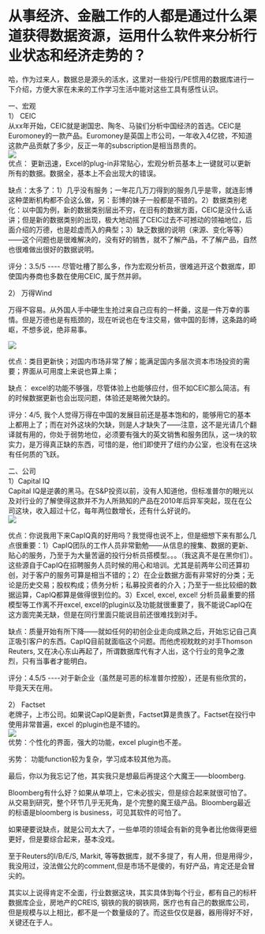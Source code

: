# 从事经济、金融工作的人都是通过什么渠道获得数据资源，运用什么软件来分析行业状态和经济走势的？

哈，作为过来人，数据总是源头的活水，这里对一些投行/PE惯用的数据库进行一下介绍，方便大家在未来的工作学习生活中能对这些工具有感性认识。  

一、宏观  
1） CEIC  
从xx年开始，CEIC就是谢国忠、陶冬、马骏们分析中国经济的首选。CEIC是Euromoney的一款产品。Euromoney是英国上市公司，一年收入4亿镑，不知道这款产品贡献了多少，反正一年的subscription是相当昂贵的。  
![](https://pic3.zhimg.com/50/2b389bf5ae00ceec6480457863a7fe0e_b.jpg)  
优点： 更新迅速，Excel的plug-in非常贴心，宏观分析员基本上一键就可以更新所有的数据。数据全，基本上不会出现大的错误。  

缺点：太多了：1）几乎没有服务；一年花几万刀得到的服务几乎是零，就连彭博这种垄断机构都不会这么做，另：彭博的妹子一般都是不错的。2）数据类别老化：以中国为例，新的数据类别层出不穷，在旧有的数据方面，CEIC是没什么话讲；但是新的数据类别的出现，极大地动摇了CEIC过去不可撼动的领袖地位，后面介绍的万德，也是趁虚而入的典型；3）缺乏数据的说明（来源、变化等等）——这个问题也是很难解决的，没有好的销售，就不了解产品，不了解产品，自然也很难做出很好的数据说明。  

评分：3.5/5 ---- 尽管吐槽了那么多，作为宏观分析员，很难逃开这个数据库，即使国内券商也多数在使用CEIC, 属于然并卵。  

2） 万得Wind  

万得不容易。从外国人手中硬生生抢过来自己应有的一杯羹，这是一件万幸的事情。但是万德也是有瓶颈的，现在听说也在专注交易，做中国的彭博，这条路的崎岖，不想多说，绝非易事。  

![](https://pic3.zhimg.com/50/8dd3ed6e9bf1cf6624450cdad1f8776a_b.jpg)  

优点：类目更新快；对国内市场非常了解；能满足国内多层次资本市场投资的需要；界面从可用度上来说也算上乘；  

缺点： excel的功能不够强，尽管体验上也能够应付，但不如CEIC那么简洁。有的时候数据更新也会出现问题，体验还是略微欠缺的。  

评分：4/5, 我个人觉得万得在中国的发展目前还是基本饱和的，能够用它的基本上都用上了；而在对外这块的欠缺，则是人才缺失了——注意，这不是光请几个翻译就有用的，你处于弱势地位，必须要有强大的英文销售和服务团队，这一块的软实力，是万得真正缺的东西，可惜的是，他们即使开了纽约办公室，也没有在这块有任何质的飞跃。  

二、公司  
1）Capital IQ  
Capital IQ是逆袭的黑马。在S&P投资以前，没有人知道他，但标准普尔的眼光以及对行业的了解使得这款并不为人所熟知的产品在2010年后异军突起，现在在公司这块，收入超过十亿，每年两位数增长，还有什么好说的。  
![](https://pic1.zhimg.com/50/a80ae13ba4731d3e8269af54118d3c71_b.jpg)  

优点：你说我用下来CapIQ真的好用吗？我觉得也说不上，但是细想下来有那么几点很重要：1）CapIQ团队的工作人员非常勤勉——从信息的搜集、数据的更新、贴心的服务，乃至于为大量苦逼的投行分析员搭模型。。。（我这真不是在黑你们）。这些源自于CapIQ在招聘服务人员时候的用心和培训。尤其是前两年公司还算初创，对于客户的服务可算是相当不错的；2）在企业数据方面有非常好的分类；无论是历史交易；股权构成；债务分析；私募投资者的介入；乃至于一些比较细的数据运算，CapIQ都算是做得很到位的。3）Excel, excel, excel! 分析员最重要的搭模型等工作离不开excel, excel的plugin以及功能就很重要了，我不能说CapIQ在这方面完美无缺，但是在同行里面只能说目前还很难找到对手。  

缺点：质量开始有所下降——就如任何的初创企业走向成熟之后，开始忘记自己真正吸引客户的东西。CapIQ目前就面临这个问题。而他虎视眈眈的对手Thomson Reuters, 又在决心东山再起了，所谓数据库代有才人出，这个行业的竞争之激烈，只有当事者才能明白。  

评分：4.5/5 ----对于新企业（虽然是可恶的标准普尔控股），还是有些欣赏的，毕竟天天在用。  

2） Factset  
老牌子，上市公司。如果说CapIQ是新贵，Factset算是贵族了。Factset在投行中使用非常普遍，excel 的plugin也是不错的。  
![](https://pic3.zhimg.com/50/b10347f18269729f6d41c2396760227f_b.jpg)  
优势：个性化的界面，强大的功能，excel plugin也不差。  

劣势： 功能function较为复杂，学习成本较其他为高。  

最后，你以为我忘记了他，其实我只是想最后再提这个大魔王——bloomberg.  

Bloomberg有什么好？如果从单项上，它未必拔尖，但是综合起来就很可怕了。从交易到研究，整个环节几乎无死角，是个完整的魔王级产品。Bloomberg最近的标语是bloomberg is business，可见其软件的可怕了。  

如果硬要说缺点，就是公司太大了，一些单项的领域会有新的竞争者比他做得更细更好，但是要综合起来，基本没戏。  

至于Reuters的I/B/E/S, Markit, 等等数据库，就不多提了，有人用，但是用得少，我没用过，没法做公允的comment,但是市场不是傻的，有好产品，肯定还是会冒尖的。  

其实以上说得肯定不全面，行业数据这块，其实具体到每个行业，都有自己的标杆数据库企业，房地产的CREIS, 钢铁的我的钢铁网，医疗也有自己的数据库公司，但是规模与以上相比，都不是一个数量级的了。而这些仅仅是器，器用得好不好，关键还在于人。